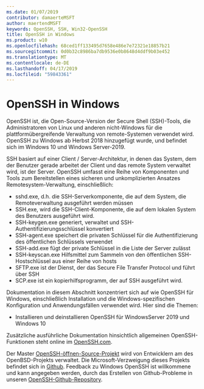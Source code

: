 ```yaml
---
ms.date: 01/07/2019
contributor: damaerteMSFT
author: maertendMSFT
keywords: OpenSSH, SSH, Win32-OpenSSH
title: OpenSSH in Windows
ms.product: w10
ms.openlocfilehash: 68ced1ff133495d7658e486e7e72321e18857b21
ms.sourcegitcommit: 0d0b32c8986ba7db9536e0b8648d4ddf9b03e452
ms.translationtype: MT
ms.contentlocale: de-DE
ms.lasthandoff: 04/17/2019
ms.locfileid: "59843361"
---
```

# <a name="openssh-in-windows"></a>OpenSSH in Windows

OpenSSH ist, die Open-Source-Version der Secure Shell (SSH)-Tools, die Administratoren von Linux und anderen nicht-Windows für die plattformübergreifende Verwaltung von remote-Systemen verwendet wird. OpenSSH zu Windows ab Herbst 2018 hinzugefügt wurde, und befindet sich im Windows 10 und Windows Server-2019. 

SSH basiert auf einer Client / Server-Architektur, in denen das System, dem der Benutzer gerade arbeitet der Client und das remote System verwaltet wird, ist der Server. OpenSSH umfasst eine Reihe von Komponenten und Tools zum Bereitstellen eines sicheren und unkomplizierten Ansatzes Remotesystem-Verwaltung, einschließlich:

* sshd.exe, d.h. die SSH-Serverkomponente, die auf dem System, die Remoteverwaltung ausgeführt werden müssen 
* SSH.exe, wird die SSH-Client-Komponente, die auf dem lokalen System des Benutzers ausgeführt wird.
* SSH-keygen.exe generiert, verwaltet und SSH-Authentifizierungsschlüssel konvertiert 
* SSH-agent.exe speichert die privaten Schlüssel für die Authentifizierung des öffentlichen Schlüssels verwendet
* SSH-add.exe fügt der private Schlüssel in die Liste der Server zulässt
* SSH-keyscan.exe Hilfsmittel zum Sammeln von den öffentlichen SSH-Hostschlüssel aus einer Reihe von hosts
* SFTP.exe ist der Dienst, der das Secure File Transfer Protocol und führt über SSH
* SCP.exe ist ein kopierhilfsprogramm, der auf SSH ausgeführt wird.

Dokumentation in diesem Abschnitt konzentriert sich auf wie OpenSSH für Windows, einschließlich Installation und die Windows-spezifischen Konfiguration und Anwendungsfällen verwendet wird. Hier sind die Themen:
* Installieren und deinstallieren OpenSSH für WindowsServer 2019 und Windows 10

Zusätzliche ausführliche Dokumentation hinsichtlich allgemeinen OpenSSH-Funktionen steht online im [OpenSSH.com](https://www.openssh.com/manual.html). 

Der Master [OpenSSH-öffnen-Source-Projekt](https://www.openssh.com) wird von Entwicklern am des OpenBSD-Projekts verwaltet. Die Microsoft-Verzweigung dieses Projekts befindet sich in [Github](https://github.com/PowerShell/openssh-portable).
Feedback zu Windows OpenSSH ist willkommene und kann angegeben werden, durch das Erstellen von Github-Probleme in unseren [OpenSSH-Github-Repository](https://github.com/PowerShell/openssh-portable). 
